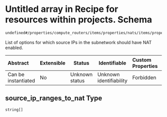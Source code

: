 # Untitled array in Recipe for resources within projects. Schema

```txt
undefined#/properties/compute_routers/items/properties/nats/items/properties/subnetworks/items/properties/source_ip_ranges_to_nat
```

List of options for which source IPs in the subnetwork should have NAT enabled.


| Abstract            | Extensible | Status         | Identifiable            | Custom Properties | Additional Properties | Access Restrictions | Defined In                                                              |
| :------------------ | ---------- | -------------- | ----------------------- | :---------------- | --------------------- | ------------------- | ----------------------------------------------------------------------- |
| Can be instantiated | No         | Unknown status | Unknown identifiability | Forbidden         | Allowed               | none                | [resources.schema.json\*](resources.schema.json "open original schema") |

## source_ip_ranges_to_nat Type

`string[]`

